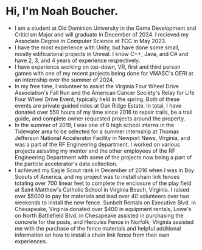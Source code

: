 # Hi, I'm Noah Boucher. <br>
- I am a student at Old Dominion University in the Game Development and Criticism Major and will graduate in December of 2024. I recieved my Associate Degree in Computer Science at TCC in May 2023. <br>
- I have the most experience with Unity, but have done some small, mostly edificaitonal projects in Unreal. I know C++, Java, and C# and have 2, 3, and 4 years of experience respectively.<br>
- I have experience working on top-down, VR, first and third person games with one of my recent projects being done for VMASC's OERI at an internship over the summer of 2024. <br>
- In my free time, I volunteer to assist the Virginia Four Wheel Drive Association's Fall Run and the American Cancer Society's Relay for Life Four Wheel Drive Event, typically held in the spring. Both of these events are private guided rides at Oak Ridge Estate.
In total, I have donated over 550 hours of my time since 2016 to repair trails, be a trail guide, and complete owner requested projects around the property. <br>
- In the summer of 2019, I was one of 6 high school interns in the Tidewater area to be selected for a summer internship at Thomas Jefferson National Accelerator Facility in Newport News, Virginia, and was a part of the RF Engineering department. 
I worked on various projects asissting my mentor and the other employees of the RF Engineering Department with some of the projects now being a part of the particle accelerator's data collection. <br> 
- I achieved my Eagle Scout rank in December of 2016 when I was in Boy Scouts of America, and my project was to install chain link fences totaling over 700 linear feet to complete the enclosure of the play field at Saint Matthew's Catholic School in Virginia Beach, Virginia.
I raised over $5000 to pay for materials and lead over 40 volunteers over two weekends to install the new fence. Sunbelt Rentals on Executive Blvd. in Chesapeake, Virginia donated over $400 in equipment rentals, 
Lowe's on North Battlefield Blvd. in Chesapeake assisted in purchasing the concrete for the posts,
and Hercules Fence in Norfolk, Virginia assisted me with the purchase of the fence materials and helpful additional information on how to install a chain link fence from their own experiences. <br>


<!---
NBoucher596/NBoucher596 is a ✨ special ✨ repository because its `README.md` (this file) appears on your GitHub profile.
You can click the Preview link to take a look at your changes.
--->
